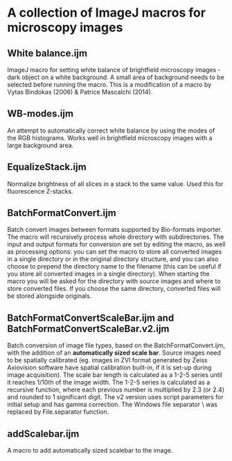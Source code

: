 # A collection of ImageJ macros for microscopy images

## White balance.ijm
ImageJ macro for setting white balance of brightfield microscopy images - dark object on a white background. A small area of background needs to be selected before running the macro. This is a modification of a macro by Vytas Bindokas (2006) & Patrice Mascalchi (2014).

## WB-modes.ijm
An attempt to automatically correct white balance by using the modes of the RGB histograms. Works well in brightfield microscopy images with a large background area.

## EqualizeStack.ijm
Normalize brightness of all slices in a stack to the same value. Used this for fluorescence Z-stacks.

## BatchFormatConvert.ijm
Batch convert images between formats supported by Bio-formats importer. The macro will recursively process whole directory with subdirectories. The input and output formats for conversion are set by editing the macro, as well as processing options: you can set the macro to store all converted images in a single directory or in the original directory structure, and you can also choose to prepend the directory name to the filename (this can be useful if you store all converted images in a single directory). When starting the macro you will be asked for the directory with source images and where to store converted files. If you choose the same directory, converted files will be stored alongside originals.

## BatchFormatConvertScaleBar.ijm and BatchFormatConvertScaleBar.v2.ijm
Batch conversion of image file types, based on the BatchFormatConvert.ijm, with the addition of an **automatically sized scale bar**. Source images need to be spatially calibrated (eg. images in ZVI format generated by Zeiss Axiovision software have spatial calibration built-in, if it is set-up during image acquisition). The scale bar length is calculated as a 1-2-5 series until it reaches 1/10th of the image width. The 1-2-5 series is calculated as a recursive function, where each previous number is multiplied by 2.3 (or 2.4) and rounded to 1 significant digit.
The v2 version uses script parameters for initial setup and has gamma correction. The Windows file separator \ was replaced by File.separator function.

## addScalebar.ijm
A macro to add automatically sized scalebar to the image.
